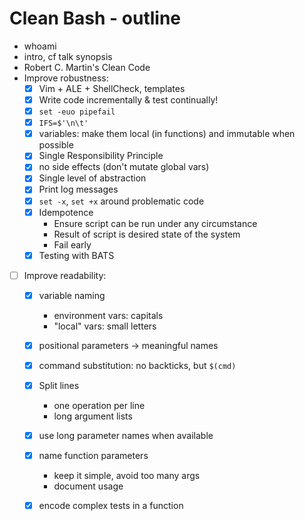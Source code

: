 # Clean Bash - outline

- whoami
- intro, cf talk synopsis
- Robert C. Martin's Clean Code
- Improve robustness:
    - [x] Vim + ALE + ShellCheck, templates
    - [x] Write code incrementally & test continually!
    - [x] `set -euo pipefail`
    - [x] `IFS=$'\n\t'`
    - [x] variables: make them local (in functions) and immutable when possible
    - [x] Single Responsibility Principle
    - [x] no side effects (don't mutate global vars)
    - [x] Single level of abstraction
    - [x] Print log messages
    - [x] `set -x`, `set +x` around problematic code
    - [x] Idempotence
        - Ensure script can be run under any circumstance
        - Result of script is desired state of the system
        - Fail early
    - [x] Testing with BATS
- [ ] Improve readability:
    - [x] variable naming
        - environment vars: capitals
        - "local" vars: small letters
    - [x] positional parameters -> meaningful names
    - [x] command substitution: no backticks, but `$(cmd)`
    - [x] Split lines
        - one operation per line
        - long argument lists
    - [x] use long parameter names when available
    - [x] name function parameters
        - keep it simple, avoid too many args
        - document usage
    - [x] encode complex tests in a function
    

